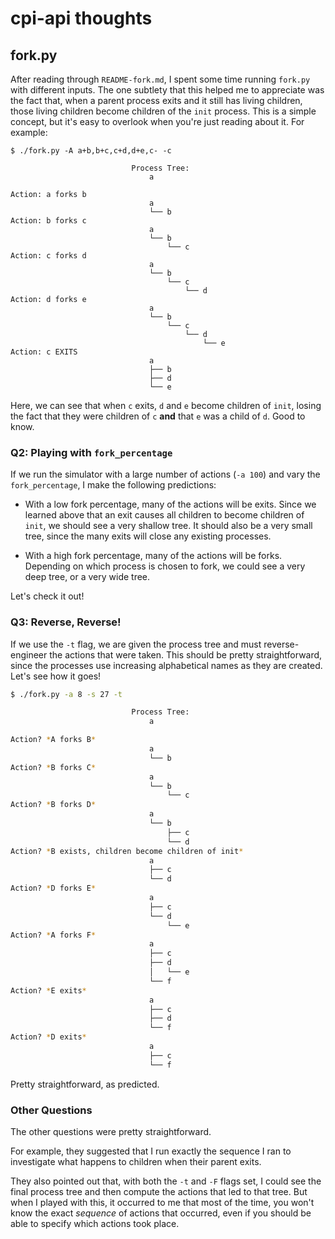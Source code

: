 # cpi-api thoughts

## fork.py

After reading through `README-fork.md`, I spent some time running `fork.py` with different inputs. The one subtlety that this helped me to appreciate was the fact that, when a parent process exits and it still has living children, those living children become children of the `init` process. This is a simple concept, but it's easy to overlook when you're just reading about it. For example:

```
$ ./fork.py -A a+b,b+c,c+d,d+e,c- -c

                           Process Tree:
                               a

Action: a forks b
                               a
                               └── b
Action: b forks c
                               a
                               └── b
                                   └── c
Action: c forks d
                               a
                               └── b
                                   └── c
                                       └── d
Action: d forks e
                               a
                               └── b
                                   └── c
                                       └── d
                                           └── e
Action: c EXITS
                               a
                               ├── b
                               ├── d
                               └── e
```

Here, we can see that when `c` exits, `d` and `e` become children of `init`, losing the fact that they were children of `c` **and** that `e` was a child of `d`. Good to know.

### Q2: Playing with `fork_percentage`

If we run the simulator with a large number of actions (`-a 100`) and vary the `fork_percentage`, I make the following predictions:

- With a low fork percentage, many of the actions will be exits. Since we learned above that an exit causes all children to become children of `init`, we should see a very shallow tree. It should also be a very small tree, since the many exits will close any existing processes.

- With a high fork percentage, many of the actions will be forks. Depending on which process is chosen to fork, we could see a very deep tree, or a very wide tree.

Let's check it out!

### Q3: Reverse, Reverse!

If we use the `-t` flag, we are given the process tree and must reverse-engineer the actions that were taken. This should be pretty straightforward, since the processes use increasing alphabetical names as they are created. Let's see how it goes!

```sh
$ ./fork.py -a 8 -s 27 -t

                           Process Tree:
                               a

Action? *A forks B*
                               a
                               └── b
Action? *B forks C*
                               a
                               └── b
                                   └── c
Action? *B forks D*
                               a
                               └── b
                                   ├── c
                                   └── d
Action? *B exists, children become children of init*
                               a
                               ├── c
                               └── d
Action? *D forks E*
                               a
                               ├── c
                               └── d
                                   └── e
Action? *A forks F*
                               a
                               ├── c
                               ├── d
                               │   └── e
                               └── f
Action? *E exits*
                               a
                               ├── c
                               ├── d
                               └── f
Action? *D exits*
                               a
                               ├── c
                               └── f
```

Pretty straightforward, as predicted.

### Other Questions

The other questions were pretty straightforward.

For example, they suggested that I run exactly the sequence I ran to investigate what happens to children when their parent exits.

They also pointed out that, with both the `-t` and `-F` flags set, I could see the final process tree and then compute the actions that led to that tree. But when I played with this, it occurred to me that most of the time, you won't know the exact _sequence_ of actions that occurred, even if you should be able to specify which actions took place.
